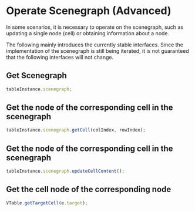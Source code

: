 # Operate Scenegraph (Advanced)

In some scenarios, it is necessary to operate on the scenegraph, such as updating a single node (cell) or obtaining information about a node.

The following mainly introduces the currently stable interfaces. Since the implementation of the scenegraph is still being iterated, it is not guaranteed that the following interfaces will not change.

## Get Scenegraph

```ts
tableInstance.scenegraph;
```

## Get the node of the corresponding cell in the scenegraph

```ts
tableInstance.scenegraph.getCell(colIndex, rowIndex);
```


## Get the node of the corresponding cell in the scenegraph

```ts
tableInstance.scenegraph.updateCellContent();
```

## Get the cell node of the corresponding node

```ts
VTable.getTargetCell(e.target);
```


